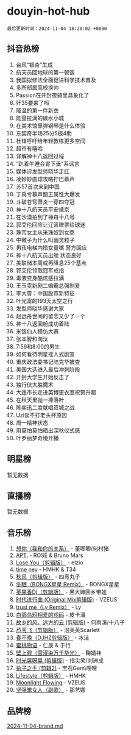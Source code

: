 # douyin-hot-hub

`最后更新时间：2024-11-04 18:20:02 +0800`

## 抖音热榜

1. 台风“银杏”生成
1. 航天员回地球的第一顿饭
1. 我国拟修法全面促进科学技术普及
1. 多所部属高校换帅
1. Passion在开封夜骑里具象化了
1. 歼35要来了吗
1. 降温的第一件新衣
1. 能量拉满的碳水小城
1. 在美术馆里弹钢琴是什么体验
1. 东契奇半场25分5板4助
1. 杜锋呼吁给年轻教练更多空间
1. 超市有嘻哈
1. 详解神十八返回过程
1. “趴着午睡会胃下垂”系谣言
1. 媒体评发型师晓华走红
1. 凌妙妙直球攻略拧巴慕声
1. 苏57首次来到中国
1. 丁禹兮慕声醋王属性大爆发
1. 斗破苍穹萧炎一穿四夺冠
1. 神十八航天员平安抵京
1. 在沙漠拍到了神舟十八号
1. 郭艾伦回应让辽篮赠票给球迷
1. 珠帘女主从采珠奴到女商
1. 中微子为什么叫幽灵粒子
1. 男孩电梯内捂女童嘴 警方回应
1. 神十八航天员出舱 状态良好
1. 美联储本周或再降息25个基点
1. 郭艾伦领取冠军戒指
1. 毒液变身酷炫感拉满
1. 王玉雯新剧二婚霸总强制爱
1. 李大霄：中国股市新特征
1. 叶光富的193天太空之行
1. 发型师晓华感谢大家
1. 赵远舟世间的留念又少了一个
1. 神十八返回舱成功着陆
1. 米饭仙人模仿大赛
1. 张本智和淘汰
1. 7:59和8:00的男生
1. 如何看待明星摇人式剧宣
1. 重庆政法委书记陆克华被查
1. 美国大选进入最后冲刺阶段
1. 开封大学生开始反击了
1. 独行侠大胜魔术
1. 大连市长走进英博更衣室祝贺升超
1. 在秋天里抛一捧落叶
1. 陈奕迅二度献唱双城之战
1. Uzi谈不打老头杯原因
1. 周一精神状态
1. 用莫怕莫怕晒出深秋仪式感
1. 叶罗丽梦奇境开播

## 明星榜

暂无数据

## 直播榜

暂无数据

## 音乐榜

1. [想你（我和你的关系）](https://sf5-hl-cdn-tos.douyinstatic.com/obj/tos-cn-ve-2774/o8QxhcOBDYYX0zqKCjFVQXZ3RBffnRBQEogitG) - 董唧唧/何村猪
1. [APT.](https://sf3-cdn-tos.douyinstatic.com/obj/tos-cn-ve-2774/oUIcRnUtZBV1JgZtxIMCAiiBSVBSEEOCFfkeMQ) - ROSÉ & Bruno Mars
1. [Lose You（剪辑版）](https://sf3-cdn-tos.douyinstatic.com/obj/tos-cn-ve-2774/og9yxQxAWI86iBNr9ojBFMoWTIvDZZb8HwiGY) - elzio
1. [time nev](https://sf5-hl-cdn-tos.douyinstatic.com/obj/tos-cn-ve-2774/oc6aICzpzBCWrhCvDVi2AZmQLt0gIBxfMEfd6i) - HMHK & T34
1. [秋风（剪辑版）](https://sf3-cdn-tos.douyinstatic.com/obj/tos-cn-ve-2774/ocGaU84LfAfzMd2wbXdQFpCGhBiXg82JNMRRie) - 四熹丸子
1. [冬眠（BONGX星星 Remix）](https://sf3-cdn-tos.douyinstatic.com/obj/tos-cn-ve-2774/oMCfFFoE3LwQ7agAgOIG4ieExqkeAsxNBEkLdz) - BONGX星星
1. [苹果香Dj（剪辑版）](https://sf5-hl-cdn-tos.douyinstatic.com/obj/tos-cn-ve-2774/oEeIEQbYGAOspCTRAIeYF4Ok8LgZ8NBaRe4ztR) - 黑大婶回乡带娃
1. [时代进行曲 (Original Mix剪辑版)](https://sf5-hl-cdn-tos.douyinstatic.com/obj/tos-cn-ve-2774/oYrssziLdrtiW6cKABM8n5Vfc2xwXiIBInoAkn) - VZEUS
1. [trust me（Ly Remix）](https://sf5-hl-cdn-tos.douyinstatic.com/obj/tos-cn-ve-2774/oUo1M8fz5AfmMSExABQQKFE0eCMWgsiccfqrMA) - Ly
1. [白鸽乌鸦相爱的戏码](https://sf3-cdn-tos.douyinstatic.com/obj/tos-cn-ve-2774/oMVVEf6eDAOmFtNtCsEqKpIorBDM8Nkg6TZRqC) - 皮卡潘
1. [故乡的风，远方的云 (剪辑版)](https://sf5-hl-cdn-tos.douyinstatic.com/obj/tos-cn-ve-2774/ooPEdiZMrAAWisczq1WXoZYGU6GxII2UUBvYI) - 何雨溪/十八子
1. [芦苇飞（剪辑版）](https://sf3-cdn-tos.douyinstatic.com/obj/tos-cn-ve-2774/ok3IaChjEFFoK3FAMzXDEgfpeE6Al3Nv2BnfCW) - 泡芙芙Scarlett
1. [春不晚（DJHZ剪辑版）](https://sf5-hl-cdn-tos.douyinstatic.com/obj/tos-cn-ve-2774/osEZa7YZ6wNo9QDABgfGFaCQKRQTNafsBJDnKt) - 冰洁
1. [蜜桃物语](https://sf5-hl-cdn-tos.douyinstatic.com/obj/tos-cn-ve-2774/oIhOSCZtIACtYU4XQkngiW9kCBfVD1Fz9IYeqL) - 仁辰 & 于行
1. [壁上观（雪浸染万千华光）](https://sf6-cdn-tos.douyinstatic.com/obj/tos-cn-ve-2774/ocIizBMxWi8vA8UdAMIYdYCjgBB5Z3WZWxrvY) - 鞠婧祎
1. [时光晃呀晃 (剪辑版)](https://sf3-cdn-tos.douyinstatic.com/obj/tos-cn-ve-2774/o8ACeQem3gwI1x3GIYGAfKG0LJebKFRJDwRwyW) - 指尖笑/刘洲成
1. [执子之手 (剪辑2)](https://sf5-hl-cdn-tos.douyinstatic.com/obj/tos-cn-ve-2774/oUoZLQjCc31XzqsBnBQUNgeKtYPBcgbFDwtfcu) - 宝石Gem\哩哩
1. [Lifestyle（剪辑版）](https://sf5-hl-cdn-tos.douyinstatic.com/obj/tos-cn-ve-2774/owfqGgjwG3V5lCLaAIezFMeg3LtuKNBaZKgzPV) - HMHK
1. [Moonlight Flowing](https://sf3-cdn-tos.douyinstatic.com/obj/tos-cn-ve-2774/oopZsCtRnQgOhEYmv9FfBBgwmeaQmWQQZED9tN) - VZEUS
1. [坚强笨女人（副歌）](https://sf5-hl-cdn-tos.douyinstatic.com/obj/tos-cn-ve-2774/ospNInQiZvGWyBVg5zkNsAMct5uJIg1CrZiPL) - 那艺娜

## 品牌榜

[2024-11-04-brand.md](2024-11-04-brand.md)

